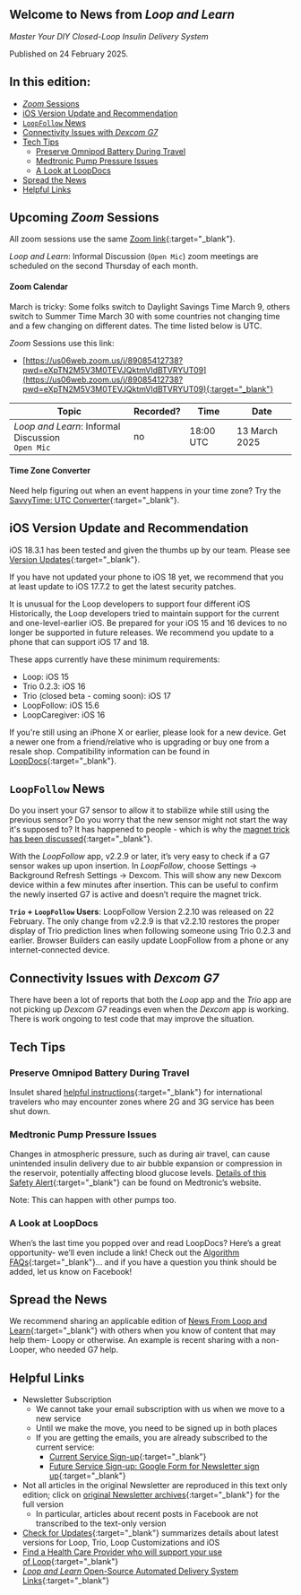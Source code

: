 ## Welcome to News from&nbsp;_<span translate="no">Loop and Learn</span>_

_Master Your DIY Closed-Loop Insulin Delivery System_

Published on 24 February 2025.

## In this edition:

* [*Zoom* Sessions](#upcoming-zoom-sessions)
* [iOS Version Update and Recommendation](#ios-version-update-and-recommendation)
* [`LoopFollow` News](#loopfollow-news)
* [Connectivity Issues with *Dexcom G7*](#connectivity-issues-with-dexcom-g7)
* [Tech Tips](#tech-tips)
    * [Preserve Omnipod Battery During Travel](#preserve-omnipod-battery-during-travel)
    * [Medtronic Pump Pressure Issues](#medtronic-pump-pressure-issues)
    * [A Look at LoopDocs](#a-look-at-loopdocs)
* [Spread the News](#spread-the-news)
* [Helpful Links](#helpful-links)

## Upcoming *Zoom* Sessions

All zoom sessions use the same [Zoom link](https://us06web.zoom.us/j/89085412738?pwd=eXpTN2M5V3M0TEVJQktmVldBTVRYUT09){:target="_blank"}.

_<span translate="no">Loop and Learn</span>_: Informal Discussion (`Open Mic`) zoom meetings are scheduled on the second Thursday of each month.

#### Zoom Calendar

March is tricky: Some folks switch to Daylight Savings Time March 9, others switch to Summer Time March 30 with some countries not changing time and a few changing on different dates. The time listed below is UTC.

*Zoom* Sessions use this link:

* [https://us06web.zoom.us/j/89085412738?pwd=eXpTN2M5V3M0TEVJQktmVldBTVRYUT09](https://us06web.zoom.us/j/89085412738?pwd=eXpTN2M5V3M0TEVJQktmVldBTVRYUT09){:target="_blank"}

| Topic | Recorded? | Time | Date |
| - | - | - | - |
| _<span translate="no">Loop and Learn</span>_: Informal Discussion<br>`Open Mic` | no | 18:00 UTC | 13 March 2025 |

#### Time Zone Converter

Need help figuring out when an event happens in your time zone? Try the [SavvyTime: UTC Converter](https://savvytime.com/converter/utc){:target="_blank"}.

## iOS Version Update and Recommendation

iOS 18.3.1 has been tested and given the thumbs up by our team. Please see [Version Updates](https://www.loopandlearn.org/version-updates/#ios-updates){:target="_blank"}.

If you have not updated your phone to iOS 18 yet, we recommend that you at least update to iOS 17.7.2 to get the latest security patches.

It is unusual for the Loop developers to support four different iOS Historically, the Loop developers tried to maintain support for the current and one-level-earlier iOS. Be prepared for your iOS 15 and 16 devices to no longer be supported in future releases. We recommend you update to a phone that can support iOS 17 and 18.

These apps currently have these minimum requirements:

* Loop: iOS 15
* Trio 0.2.3: iOS 16
* Trio (closed beta - coming soon): iOS 17
* LoopFollow: iOS 15.6
* LoopCaregiver: iOS 16

If you're still using an iPhone X or earlier, please look for a new device. Get a newer one from a friend/relative who is upgrading or buy one from a resale shop. Compatibility information can be found in [LoopDocs](https://loopkit.github.io/loopdocs/build/phone/#compatible-device){:target="_blank"}.

## `LoopFollow` News

Do you insert your G7 sensor to allow it to stabilize while still using the previous sensor? Do you worry that the new sensor might not start the way it's supposed to? It has happened to people - which is why the [magnet trick has been discussed](https://loopandlearn.github.io/news/edition/2024-12-23/#dexcom-g7-pairing-help){:target="_blank"}.

With the *LoopFollow* app, v2.2.9 or later, it’s very easy to check if a G7 sensor wakes up upon insertion. In *LoopFollow*, choose Settings -> Background Refresh Settings -> Dexcom. This will show any new Dexcom device within a few minutes after insertion. This can be useful to confirm  the newly inserted G7 is active and doesn’t require the magnet trick.

**`Trio` + `LoopFollow` Users**: LoopFollow Version 2.2.10 was released on 22 February. The only change from v2.2.9 is that v2.2.10 restores the proper display of Trio prediction lines when following someone using Trio 0.2.3 and earlier. Browser Builders can easily update LoopFollow from a phone or any internet-connected device.

## Connectivity Issues with *Dexcom G7*

There have been a lot of reports that both the *Loop* app and the *Trio* app are not picking up *Dexcom G7* readings even when the *Dexcom* app is working. There is work ongoing to test code that may improve the situation.

## Tech Tips

### Preserve Omnipod Battery During Travel

Insulet shared [helpful instructions](https://www.omnipod.com/current-podders/resources/omnipod-dash/travel-advisory){:target="_blank"} for international travelers who may encounter zones where 2G and 3G service has been shut down.

### Medtronic Pump Pressure Issues

Changes in atmospheric pressure, such as during air travel, can cause unintended insulin delivery due to air bubble expansion or compression in the reservoir, potentially affecting blood glucose levels. [Details of this Safety Alert](https://hcp.medtronic-diabetes.com.au/safety-alerts){:target="_blank"} can be found on Medtronic’s website.

Note: This can happen with other pumps too.

### A Look at LoopDocs

When’s the last time you popped over and read LoopDocs? Here’s a great opportunity- we’ll even include a link! Check out the [Algorithm FAQs](https://loopkit.github.io/loopdocs/faqs/algorithm-faqs/){:target="_blank"}... and if you have a question you think should be added, let us know on Facebook!  

## Spread the News

We recommend sharing an applicable edition of [News From Loop and Learn](https://www.loopandlearn.org/loop-and-learn-newsletter/){:target="_blank"} with others when you know of content that may help them- Loopy or otherwise. An example is recent sharing with a non-Looper, who needed G7 help.

## Helpful Links

* Newsletter Subscription
    * We cannot take your email subscription with us when we move to a new service
    * Until we make the move, you need to be signed up in both places
    * If you are getting the emails, you are already subscribed to the current service:
        * [Current Service Sign-up](https://www.loopandlearn.org/newsletter-signup/){:target="_blank"} 
        * [Future Service Sign-up: Google Form for Newsletter sign up](https://docs.google.com/forms/d/e/1FAIpQLSeu64I0Ygauk079Q0lMhEcPq-IydPmscm2UCie6uxXfkfdmWw/viewform){:target="_blank"} 
* Not all articles in the original Newsletter are reproduced in this text only edition; click on [original Newsletter archives](https://www.loopandlearn.org/loop-and-learn-newsletter/){:target="_blank"} for the full version
    * In particular, articles about recent posts in Facebook are not transcribed to the text-only version
* [Check for Updates](https://www.loopandlearn.org/version-updates/){:target="_blank"} summarizes details about latest versions for Loop, Trio, Loop Customizations and iOS
* [Find a Health Care Provider who will support your use of&nbsp;<span translate="no">Loop</span>](https://www.loopandlearn.org/hcp-recommendations/){:target="_blank"}
* [_<span translate="no">Loop and Learn</span>_&nbsp;Open-Source Automated Delivery System Links](https://www.loopandlearn.org/resources/#os-aid){:target="_blank"}


